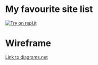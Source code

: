 # My favourite site list

[![Try on repl.it](https://repl-badge.jajoosam.repl.co/try.png)](https://replit.com/@ccapobianco/2021-4Binf-sites#script.js?ref=button)


# Wireframe
[Link to diagrams.net](https://viewer.diagrams.net/?highlight=0000ff&edit=_blank&layers=1&nav=1&title=lista-link.drawio#R7Vhbb5swFP41eVzEJZD0sUkvqbZOVbuqj5MDBqwYmxkTkv762WCuhq7dmrabBlKCv2Mfm%2FN9PraZ2Kt4f8lAEl1TH%2BKJZfj7iX02sayTmSt%2BJXAoAWdulUDIkF9CZgPcoUeoQEOhGfJh2qnIKcUcJV3Qo4RAj3cwwBjNu9UCiru9JiCEGnDnAayjD8jnUYkuHKPB1xCFUdWzaShLDKrKCkgj4NO8BdnnE3vFKOXlU7xfQSxjV8WlbHcxYq0HxiDhz2mw%2FXG%2FNtbOyeHr5%2FXJ1ffrXXrz8El52QGcqRdWg%2BWHKgIpZ3Rbv7w5sZf1mxii4IM0gr4qAIxCIp49MSbIBBDxGDetEuky3odSKdOYetssmQriOEAEsnS6kXRB9oBI4X7JlByk53IUK4opK4Zlu8XVtVilyTAWXhB0TXZp8mbyFqZY9PkN7svIrWRn0MtYinbwFqZNtyo8kHG4H427WbMpZgGkMeTsIKpUDRZKAGoGzFUxb%2BTkVHKKWlKyq3ZASTisXTcsiwdF9AtItzTSb%2BQssAzzHckHxIskt8tAYIp4c67KQ7xX3WEY8OcyNT4HRulzu%2ByZlsaeaQ6wZ7lHIs%2FWyIs4l8nwVPq1LvI8n8aHAOxoxhCHGJFtOkX0IzDbns8fjGXT7tLs6pPUGpqkR6N5ptF8JRcVBJGkEXH5lzAYQFY898jlRWbr0NTJn4QSKIOOMO5BvXjLSCOxGp4qOEa%2BLztZ5pEQ110CPNljLpiX%2FNKM%2BLVo2gwvjkid1Z%2BgOnXmIHXHSq%2FOwJrqYhlNKtq6YanjEsGoj2QVcMZAXkzcEhdDyfp1BaY7eMLlJeLrbPOaHnkEMXg8YBCDF7sVYDsgwxJ%2Brm5bUh%2BS5qiOqbAEuEh7kcAgGVDuG%2BWgnpCHNgrWbEDI9Zbz9TcK%2Bk7h%2FvaLoAzEMqhkkyZFPIw3h%2F5MLNp6NiqPp1MaBhuIl5T5kLXWLqO49DVtVVwjAm3p92hr3LybKJ2BRGm%2FZaK09L1MlRt8tOunizQBpE47iIu4fgQhauUqtbWH24I7L%2FY6Kv7VUv0vadg66Wp48d4atn9bwx7gMKQMgf%2FS%2BxulV3%2Bhej%2Fp6WeE0zBEGQn1A0FDhDnpH99GDn1DYW4zaPekISg6d%2BU9tMBqn2%2Fqqj2Wy%2BuINPYOevWOqk2j4UydgX2WO10sXsylKDbf%2BApb60Opff4T)
